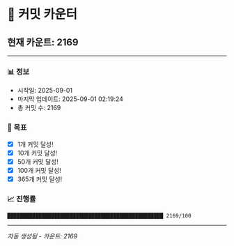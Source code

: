 # 🔢 커밋 카운터

## 현재 카운트: 2169

---

### 📊 정보
- 시작일: 2025-09-01
- 마지막 업데이트: 2025-09-01 02:19:24
- 총 커밋 수: 2169

### 🎯 목표
- [x] 1개 커밋 달성!
- [x] 10개 커밋 달성!
- [x] 50개 커밋 달성!
- [x] 100개 커밋 달성!
- [x] 365개 커밋 달성!

### 📈 진행률
```
██████████████████████████████████████████████████ 2169/100
```

---
*자동 생성됨 - 카운트: 2169*
